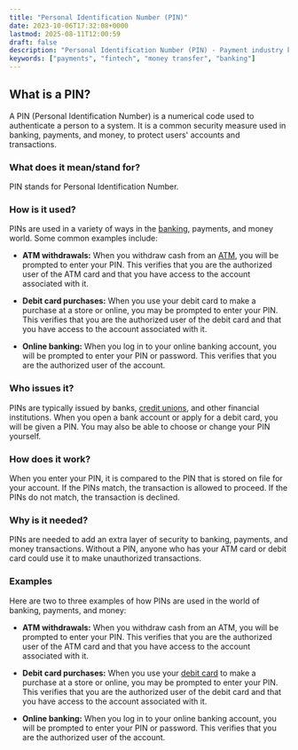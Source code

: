 ```yaml
---
title: "Personal Identification Number (PIN)"
date: 2023-10-06T17:32:08+0000
lastmod: 2025-08-11T12:00:59
draft: false
description: "Personal Identification Number (PIN) - Payment industry knowledge and insights"
keywords: ["payments", "fintech", "money transfer", "banking"]
---
```


## What is a PIN?

A PIN (Personal Identification Number) is a numerical code used to authenticate a person to a system. It is a common security measure used in banking, payments, and money, to protect users' accounts and transactions.

### What does it mean/stand for?

PIN stands for Personal Identification Number.

### How is it used?

PINs are used in a variety of ways in the [banking](https://faisalkhanllc.xyz/resources/payments-wiki/b/banking/), payments, and money world. Some common examples include:

- **ATM withdrawals:** When you withdraw cash from an [ATM](https://faisalkhanllc.xyz/resources/payments-wiki/a/automated-teller-machine-atm/), you will be prompted to enter your PIN. This verifies that you are the authorized user of the ATM card and that you have access to the account associated with it.

- **Debit card purchases:** When you use your debit card to make a purchase at a store or online, you may be prompted to enter your PIN. This verifies that you are the authorized user of the debit card and that you have access to the account associated with it.

- **Online banking:** When you log in to your online banking account, you will be prompted to enter your PIN or password. This verifies that you are the authorized user of the account.

### Who issues it?

PINs are typically issued by banks, [credit unions](https://faisalkhanllc.xyz/resources/payments-wiki/c/credit-union/), and other financial institutions. When you open a bank account or apply for a debit card, you will be given a PIN. You may also be able to choose or change your PIN yourself.

### How does it work?

When you enter your PIN, it is compared to the PIN that is stored on file for your account. If the PINs match, the transaction is allowed to proceed. If the PINs do not match, the transaction is declined.

### Why is it needed?

PINs are needed to add an extra layer of security to banking, payments, and money transactions. Without a PIN, anyone who has your ATM card or debit card could use it to make unauthorized transactions.

### Examples

Here are two to three examples of how PINs are used in the world of banking, payments, and money:

- **ATM withdrawals:** When you withdraw cash from an ATM, you will be prompted to enter your PIN. This verifies that you are the authorized user of the ATM card and that you have access to the account associated with it.

- **Debit card purchases:** When you use your [debit card](https://faisalkhanllc.xyz/resources/payments-wiki/d/debit-card/) to make a purchase at a store or online, you may be prompted to enter your PIN. This verifies that you are the authorized user of the debit card and that you have access to the account associated with it.

- **Online banking:** When you log in to your online banking account, you will be prompted to enter your PIN or password. This verifies that you are the authorized user of the account.